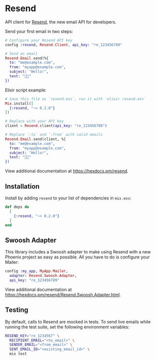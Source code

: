 # Resend

API client for [Resend](https://resend.com/), the new email API for developers.

Send your first email in two steps:

```ex
# Configure your Resend API key
config :resend, Resend.Client, api_key: "re_123456789"
```

```ex
# Send an email
Resend.Email.send(%{
  to: "me@example.com",
  from: "myapp@example.com",
  subject: "Hello!",
  text: "👋🏻"
})
```

Elixir script example:

```ex
# Save this file as `resend.exs`, run it with `elixir resend.exs`
Mix.install([
  {:resend, "~> 0.2.0"}
])

# Replace with your API key
client = Resend.client(api_key: "re_123456789")

# Replace `:to` and `:from` with valid emails
Resend.Email.send(client, %{
  to: "me@example.com",
  from: "myapp@example.com",
  subject: "Hello!",
  text: "👋🏻"
})
```

View additional documentation at <https://hexdocs.pm/resend>.

## Installation

Install by adding `resend` to your list of dependencies in `mix.exs`:

```elixir
def deps do
  [
    {:resend, "~> 0.2.0"}
  ]
end
```

## Swoosh Adapter

This library includes a Swoosh adapter to make using Resend with a new Phoenix project as easy as
possible. All you have to do is configure your Mailer:

```ex
config :my_app, MyApp.Mailer,
  adapter: Resend.Swoosh.Adapter,
  api_key: "re_123456789"
```

View additional documentation at <https://hexdocs.pm/resend/Resend.Swoosh.Adapter.html>.

## Testing

By default, calls to Resend are mocked in tests. To send live emails while running
the test suite, set the following environment variables:

```sh
RESEND_KEY="re_1234567" \
  RECIPIENT_EMAIL="<to_email>" \
  SENDER_EMAIL="<from_email>" \
  SENT_EMAIL_ID="<existing_email_id>" \
  mix test
```
